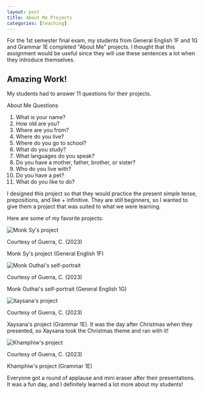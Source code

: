 ```yaml
---
layout: post
title: About Me Projects
categories: [teaching]
---
```


For the 1st semester final exam, my students from General English 1F and 1G and Grammar 1E completed "About Me" projects. I thought that this assignment would be useful since they will use these sentences a lot when they introduce themselves.

## Amazing Work!

My students had to answer 11 questions for their projects. 

About Me Questions
1. What is your name?
2. How old are you?
3. Where are you from?
4. Where do you live?
5. Where do you go to school?
6. What do you study?
7. What languages do you speak?
8. Do you have a mother, father, brother, or sister?
9. Who do you live with?
10. Do you have a pet?
11. What do you like to do?

I designed this project so that they would practice the present simple tense, prepositions, and like + infinitive. They are still beginners, so I wanted to give them a project that was suited to what we were learning. 

Here are some of my favorite projects: 


![Monk Sy's project](https://lh3.googleusercontent.com/pw/AP1GczOJfXxGL9cG0ZNLAPDnKIiZ504WpfCYPAWFDOna0y3W0huhRrfI6bFot1y1CjKbKz5zi6PrMn3edL-F_iJPLD5Vvr9c7bKBG7zHhYCp8xxjxh7gti8z=w1000)

Courtesy of Guerra, C. (2023)

Monk Sy's project (General English 1F)

![Monk Outhai's self-portrait](https://lh3.googleusercontent.com/pw/AP1GczPsWH3m6jQY2c1Gnn8Jp3Tk8_L2RlFgiwTW_L8xtgNKnkSg2RhfsPZZo5PolFGwZIpf5EO450jn-lqdA4lXLPfz6UGr7CfQcCJ8-qjenvZamL32eLZJ=w1000)

Courtesy of Guerra, C. (2023)

Monk Outhai's self-portrait (General English 1G)

![Xaysana's project](https://lh3.googleusercontent.com/pw/AP1GczMo51Uws69y2CNPQ4jkVjvDJB2kzlLlcRNCro_CT6CE3kSaipgHy-UUnX5lLaWmyhvxRCTCF4KD-B2KMuEEnCAXCXrwFoprVTKN9mvx15CNd2E3xR9z=w1000)

Courtesy of Guerra, C. (2023)

Xaysana's project (Grammar 1E). It was the day after Christmas when they presented, so Xaysana took the Christmas theme and ran with it!

![Khamphiw's project](https://lh3.googleusercontent.com/pw/AP1GczPZ8PS-3r8ydCRDih5odiVSB_-5vZW1hTh4e4BASwMcRSapreSqfPV_4MbVz1gA0FiLJA4t9UEvqe7-cpt9PjuiyMjBni0eJuPzVaRXZsB2WYfOopkj=w1000)

Courtesy of Guerra, C. (2023)

Khamphiw's project (Grammar 1E)

Everyone got a round of applause and mini eraser after their presentations. It was a fun day, and I definitely learned a lot more about my students!

<!-- Hello and welcome. The only purpose of this post is to greet you when your site comes alive for the first time.  
This post will demonstrate some of the more common content & elements found in posts.  
Feel free to delete this post when you are ready to publish your first post.  

Lorem ipsum dolor sit amet, consectetur adipiscing elit. Fusce bibendum neque eget nunc mattis eu sollicitudin enim tincidunt. Vestibulum lacus tortor, ultricies id dignissim ac, bibendum in velit.

## Some great heading (h2)

Proin convallis mi ac felis pharetra aliquam. Curabitur dignissim accumsan rutrum. In arcu magna, aliquet vel pretium et, molestie et arcu.


Mauris lobortis nulla et felis ullamcorper bibendum. Phasellus et hendrerit mauris. Proin eget nibh a massa vestibulum pretium. Suspendisse eu nisl a ante aliquet bibendum quis a nunc. Praesent varius interdum vehicula. Aenean risus libero, placerat at vestibulum eget, ultricies eu enim. Praesent nulla tortor, malesuada adipiscing adipiscing sollicitudin, adipiscing eget est.

## Another great heading (h2)

Lorem ipsum dolor sit amet, consectetur adipiscing elit. Fusce bibendum neque eget nunc mattis eu sollicitudin enim tincidunt. Vestibulum lacus tortor, ultricies id dignissim ac, bibendum in velit.

### Some great subheading (h3)

Proin convallis mi ac felis pharetra aliquam. Curabitur dignissim accumsan rutrum. In arcu magna, aliquet vel pretium et, molestie et arcu. Mauris lobortis nulla et felis ullamcorper bibendum.

Phasellus et hendrerit mauris. Proin eget nibh a massa vestibulum pretium. Suspendisse eu nisl a ante aliquet bibendum quis a nunc.

### Some great subheading (h3)

Praesent varius interdum vehicula. Aenean risus libero, placerat at vestibulum eget, ultricies eu enim. Praesent nulla tortor, malesuada adipiscing adipiscing sollicitudin, adipiscing eget est.

> This quote will *change* your life. It will reveal the <i>secrets</i> of the universe, and all the wonders of humanity. Don't <em>misuse</em> it.

Lorem ipsum dolor sit amet, consectetur adipiscing elit. Fusce bibendum neque eget nunc mattis eu sollicitudin enim tincidunt.

### Some great subheading (h3)

Vestibulum lacus tortor, ultricies id dignissim ac, bibendum in velit. Proin convallis mi ac felis pharetra aliquam. Curabitur dignissim accumsan rutrum.

In arcu magna, aliquet vel pretium et, molestie et arcu. Mauris lobortis nulla et felis ullamcorper bibendum. Phasellus et hendrerit mauris.

#### You might want a sub-subheading (h4)

In arcu magna, aliquet vel pretium et, molestie et arcu. Mauris lobortis nulla et felis ullamcorper bibendum. Phasellus et hendrerit mauris.

In arcu magna, aliquet vel pretium et, molestie et arcu. Mauris lobortis nulla et felis ullamcorper bibendum. Phasellus et hendrerit mauris.

#### But it's probably overkill (h4)

In arcu magna, aliquet vel pretium et, molestie et arcu. Mauris lobortis nulla et felis ullamcorper bibendum. Phasellus et hendrerit mauris.

##### Could be a smaller sub-heading, `pacman` (h5)

In arcu magna, aliquet vel pretium et, molestie et arcu. Mauris lobortis nulla et felis ullamcorper bibendum. Phasellus et hendrerit mauris.

###### Small yet significant sub-heading  (h6)

In arcu magna, aliquet vel pretium et, molestie et arcu. Mauris lobortis nulla et felis ullamcorper bibendum. Phasellus et hendrerit mauris.

### Highlight the code please!!

{% highlight c %}
float Q_rsqrt( float number )
{
	long i;
	float x2, y;
	const float threehalfs = 1.5F;

	x2 = number * 0.5F;
	y  = number;
	i  = * ( long * ) &y;                       // evil floating point bit level hacking
	i  = 0x5f3759df - ( i >> 1 );               // what the fuck? 
	y  = * ( float * ) &i;
	y  = y * ( threehalfs - ( x2 * y * y ) );   // 1st iteration
//	y  = y * ( threehalfs - ( x2 * y * y ) );   // 2nd iteration, this can be removed

	return y;
}
{% endhighlight %}

### Oh hai, an unordered list!!

In arcu magna, aliquet vel pretium et, molestie et arcu. Mauris lobortis nulla et felis ullamcorper bibendum. Phasellus et hendrerit mauris.

- First item, yo
- Second item, dawg
- Third item, what what?!
- Fourth item, fo sheezy my neezy

### Oh hai, an ordered list!!

In arcu magna, aliquet vel pretium et, molestie et arcu. Mauris lobortis nulla et felis ullamcorper bibendum. Phasellus et hendrerit mauris.

1. First item, yo
2. Second item, dawg
3. Third item, what what?!
4. Fourth item, fo sheezy my neezy

## Headings are cool! (h2)

Proin eget nibh a massa vestibulum pretium. Suspendisse eu nisl a ante aliquet bibendum quis a nunc. Praesent varius interdum vehicula. Aenean risus libero, placerat at vestibulum eget, ultricies eu enim. Praesent nulla tortor, malesuada adipiscing adipiscing sollicitudin, adipiscing eget est.

Praesent nulla tortor, malesuada adipiscing adipiscing sollicitudin, adipiscing eget est.

Proin eget nibh a massa vestibulum pretium. Suspendisse eu nisl a ante aliquet bibendum quis a nunc.

### Tables

Title 1               | Title 2               | Title 3               | Title 4
--------------------- | --------------------- | --------------------- | ---------------------
lorem                 | lorem ipsum           | lorem ipsum dolor     | lorem ipsum dolor sit
lorem ipsum dolor sit | lorem ipsum dolor sit | lorem ipsum dolor sit | lorem ipsum dolor sit
lorem ipsum dolor sit | lorem ipsum dolor sit | lorem ipsum dolor sit | lorem ipsum dolor sit
lorem ipsum dolor sit | lorem ipsum dolor sit | lorem ipsum dolor sit | lorem ipsum dolor sit

Title 1 | Title 2 | Title 3 | Title 4
--- | --- | --- | ---
lorem | lorem ipsum | lorem ipsum dolor | lorem ipsum dolor sit
lorem ipsum dolor sit amet | lorem ipsum dolor sit amet consectetur | lorem ipsum dolor sit amet | lorem ipsum dolor sit
lorem ipsum dolor | lorem ipsum | lorem | lorem ipsum
lorem ipsum dolor | lorem ipsum dolor sit | lorem ipsum dolor sit amet | lorem ipsum dolor sit amet consectetur -->
